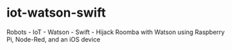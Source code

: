 # iot-watson-swift
Robots - IoT - Watson - Swift - Hijack Roomba with Watson using Raspberry Pi, Node-Red, and an iOS device
